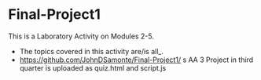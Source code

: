 # Final-Project1
This is a Laboratory Activity on Modules  2-5.
 - The topics covered in this activity are/is all_.
 - https://github.com/JohnDSamonte/Final-Project1/
s
AA 3 Project in third quarter is uploaded as quiz.html and script.js

